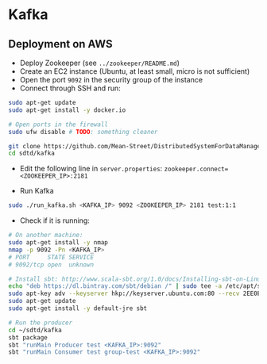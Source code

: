 # Kafka

## Deployment on AWS

* Deploy Zookeeper (see `../zookeeper/README.md`)
* Create an EC2 instance (Ubuntu, at least small, micro is not sufficient)
* Open the port `9092` in the security group of the instance
* Connect through SSH and run:

```bash
sudo apt-get update
sudo apt-get install -y docker.io

# Open ports in the firewall
sudo ufw disable # TODO: something cleaner

git clone https://github.com/Mean-Street/DistributedSystemForDataManagement sdtd
cd sdtd/kafka
```

* Edit the following line in `server.properties`: `zookeeper.connect=<ZOOKEEPER_IP>:2181`

* Run Kafka

```bash
sudo ./run_kafka.sh <KAFKA_IP> 9092 <ZOOKEEPER_IP> 2181 test:1:1
```

* Check if it is running:

```bash
# On another machine:
sudo apt-get install -y nmap
nmap -p 9092 -Pn <KAFKA_IP>
# PORT     STATE SERVICE
# 9092/tcp open  unknown

# Install sbt: http://www.scala-sbt.org/1.0/docs/Installing-sbt-on-Linux.html
echo "deb https://dl.bintray.com/sbt/debian /" | sudo tee -a /etc/apt/sources.list.d/sbt.list
sudo apt-key adv --keyserver hkp://keyserver.ubuntu.com:80 --recv 2EE0EA64E40A89B84B2DF73499E82A75642AC823
sudo apt-get update
sudo apt-get install -y default-jre sbt

# Run the producer
cd ~/sdtd/kafka
sbt package
sbt "runMain Producer test <KAFKA_IP>:9092"
sbt "runMain Consumer test group-test <KAFKA_IP>:9092"
```
